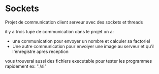 # Sockets
Projet de communication client serveur avec des sockets et threads

il y a trois tupe de communication dans le projet on a:

- une communication pour envoyer un nombre et calculer sa factoriel
- Une autre communication pour envoiyer une image au serveur et qu'il l'enregistre apres reception

vous trouverai aussi des fichiers executable pour tester les programmes rapidement ex: "./si"
